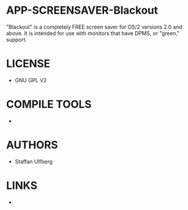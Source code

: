 APP-SCREENSAVER-Blackout
========================

"Blackout" is a completely FREE screen saver for OS/2 versions 2.0 and above.  It is intended for use with monitors that have DPMS, or "green," support.

LICENSE
===============
* GNU GPL V2

COMPILE TOOLS
===============
* 

AUTHORS
===============
* Staffan Ulfberg

LINKS
===============
* 
